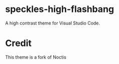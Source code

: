 # speckles-high-flashbang

A high contrast theme for Visual Studio Code. 

# Credit

This theme is a fork of Noctis
